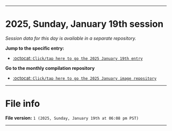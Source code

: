 
***

# 2025, Sunday, January 19th session

_Session data for this day is available in a separate repository._

**Jump to the specific entry:**

- [:octocat: `Click/tap here to go the 2025 January 19th entry`](https://github.com/seanpm2001/SeansLifeArchive_Images_ModernSmurfsVillage_Y2025_V1/tree/SeansLifeArchive_ModernSmurfsVillage_Y2025_V1_Main-dev/2025/01_January/19/)

**Go to the monthly compilation repository**

- [:octocat: `Click/tap here to go the 2025 January image repository`](https://github.com/seanpm2001/SeansLifeArchive_Images_ModernSmurfsVillage_Y2025_V1/)

***

# File info

**File version:** `1 (2025, Sunday, January 19th at 06:08 pm PST)`

***
